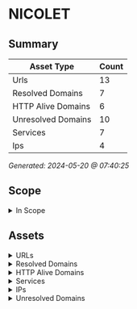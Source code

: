 # NICOLET

## Summary

| Asset Type | Count |
|------------|-------|
|Urls|13|
|Resolved Domains|7|
|HTTP Alive Domains|6|
|Unresolved Domains|10|
|Services|7|
|Ips|4|

*Generated: 2024-05-20 @ 07:40:25*

## Scope

<details>
  <summary>In Scope</summary>

- *.nicolet.ca
- nicolet.ca

</details>

## Assets

<details>
  <summary>URLs</summary>

| URL | StatusCode | Title | Location | Techs |
|-----|------------|-------|----------|-------|
| http://activites.nicolet.ca:80 | N/A | N/A | N/A | ['litespeed', 'hsts'] |
| http://ecomaritime.nicolet.ca:80 | N/A | N/A | N/A | ['litespeed', 'hsts'] |
| http://nicolet.ca:80 | N/A | N/A | N/A | apache_http_server |
| http://www.activites.nicolet.ca:80 | N/A | N/A | N/A | ['litespeed', 'hsts'] |
| http://www.nicolet.ca:80 | N/A | N/A | N/A | apache_http_server |
| https://activites.nicolet.ca:443 | N/A | N/A | N/A | ['hsts', 'elementor:3.21.5', 'http/3', 'litespeed', 'litespeed_cache', 'mysql', 'php', 'wordpress:6.5.3', 'yoast_seo:22.7'] |
| https://ecomaritime.nicolet.ca:443 | N/A | N/A | N/A | ['hsts', 'elementor:3.21.5', 'http/3', 'litespeed', 'mysql', 'php', 'wpml:4.6.10', 'wordpress:6.5.3'] |
| https://jmap.nicolet.ca:443 | N/A | N/A | N/A | ['windows_server', 'iis:10.0'] |
| https://jmap.nicolet.ca:8443 | N/A | N/A | N/A | [] |
| https://jmap.nicolet.ca:88 | N/A | N/A | N/A | hsts |
| https://nicolet.ca:443 | N/A | N/A | N/A | ['php', 'apache_http_server'] |
| https://www.activites.nicolet.ca:443 | N/A | N/A | N/A | ['http/3', 'hsts', 'litespeed'] |
| https://www.nicolet.ca:443 | N/A | N/A | N/A | apache_http_server |

</details>

<details>
  <summary>Resolved Domains</summary>

| Domain | Resolved | Alive | Last HTTP Test | IPs | Found Date |
|--------|----------|-------|----------------|-----|------------|
| activites.nicolet.ca | true | true | 20240517 | 67.43.238.178 | 20240516 | 
| ecomaritime.nicolet.ca | true | true | 20240517 | 67.43.238.178 | 20240516 | 
| jmap.nicolet.ca | true | true | 20240517 | 69.51.201.250 | 20240516 | 
| mail.nicolet.ca | true | false | 20240517 | 69.51.201.250 | 20240516 | 
| nicolet.ca | true | true | 20240517 | 192.252.132.154 | 20240516 | 
| www.activites.nicolet.ca | true | true | 20240517 | 67.43.238.178 | 20240516 | 
| www.nicolet.ca | true | true | 20240517 | 192.252.132.154 | 20240516 | 

</details>

<details>
  <summary>HTTP Alive Domains</summary>

| Domain | HTTP Ports | HTTPS Ports | IPs | Found Date |
|--------|----------|-------|-----|------------|
| activites.nicolet.ca | [] | 443 | 67.43.238.178 | 20240516 | 
| ecomaritime.nicolet.ca | 80 | 443 | 67.43.238.178 | 20240516 | 
| jmap.nicolet.ca | [] | ['8443', '88', '443'] | 69.51.201.250 | 20240516 | 
| nicolet.ca | 80 | [] | 192.252.132.154 | 20240516 | 
| www.activites.nicolet.ca | [] | 443 | 67.43.238.178 | 20240516 | 
| www.nicolet.ca | 80 | 443 | 192.252.132.154 | 20240516 | 

</details>

<details>
  <summary>Services</summary>

| IP | Port | Hostname | Service |
|-----|------------|-------|------|
| 192.252.132.154 | 443 | ['www.nicolet.ca', 'nicolet.ca'] | https |
| 192.252.132.154 | 80 | ['www.nicolet.ca', 'nicolet.ca'] | http |
| 67.43.238.178 | 443 | ['www.activites.nicolet.ca', 'activites.nicolet.ca', 'ecomaritime.nicolet.ca'] | https |
| 67.43.238.178 | 80 | ['www.activites.nicolet.ca', 'activites.nicolet.ca', 'ecomaritime.nicolet.ca'] | http |
| 69.51.201.250 | 443 | jmap.nicolet.ca | https |
| 69.51.201.250 | 8443 | jmap.nicolet.ca | https |
| 69.51.201.250 | 88 | jmap.nicolet.ca | https |

</details>

<details>
  <summary>IPs</summary>

| IP | Domains |
|-----|------------|
| 192.252.132.154 | ['nicolet.ca', 'www.nicolet.ca']|
| 67.43.238.178 | ['ecomaritime.nicolet.ca', 'activites.nicolet.ca', 'www.activites.nicolet.ca']|
| 69.51.201.250 | ['jmap.nicolet.ca', 'mail.nicolet.ca']|
| 69.51.202.60 | ['ip060.202-51-69.sogetel.net']|

</details>

<details>
  <summary>Unresolved Domains</summary>

| Domain | Last Resolve Scan | Found Date |
|--------|-------------------|------------|
| autodiscover.nicolet.ca | 20240516 | 20240516 | 
| cpanel.ecomaritime.nicolet.ca | 20240516 | 20240516 | 
| cpcalendars.ecomaritime.nicolet.ca | 20240516 | 20240516 | 
| cpcontacts.ecomaritime.nicolet.ca | 20240516 | 20240516 | 
| gottago.nicolet.ca | 20240516 | 20240516 | 
| mail.ecomaritime.nicolet.ca | 20240516 | 20240516 | 
| webdisk.ecomaritime.nicolet.ca | 20240516 | 20240516 | 
| webmail.ecomaritime.nicolet.ca | 20240516 | 20240516 | 
| www.ecomaritime.nicolet.ca | 20240516 | 20240516 | 
| www.mail.nicolet.ca | 20240516 | 20240516 | 

</details>